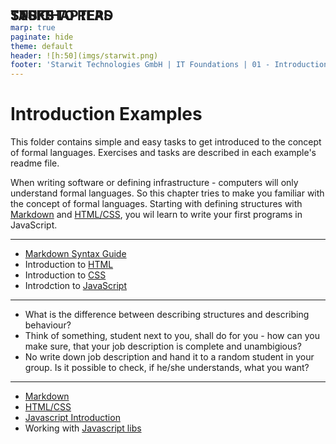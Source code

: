 ```yaml
---
marp: true
paginate: hide
theme: default 
header: ![h:50](imgs/starwit.png)
footer: 'Starwit Technologies GmbH | IT Foundations | 01 - Introduction'
---
```


<style>
header {
  text-align: right;
  margin: 20px;
  left: 0px;
  right: 0px;
  border-top: 2px;
}
footer {
  font-size: 0.7rem;
}
section.lead {
  text-align: center;
}
section {
  font-size: 1.2rem;
}
section.lead h1 {
  font-size: 2.0rem;
}
h2 {
  position: absolute;
  top: 10px;
  padding-top: 15px;
  text-transform: uppercase;
}
section.quote {
  font-size: 1.0rem;
  text-align: center;
}

section.linked footer {
  display: none;
}

section.linked header {
  display: none;
}
</style>

<!-- _class: lead -->
# Introduction Examples

This folder contains simple and easy tasks to get introduced to the concept of formal languages. Exercises and tasks are described in each example's readme file.

When writing software or defining infrastructure - computers will only understand formal languages. So this chapter tries to make you familiar with the concept of formal languages. Starting with defining structures with [Markdown](01-markdown/Readme.md) and [HTML/CSS](02-html-css-intro/Readme.md), you wil learn to write your first programs in JavaScript.

---
## Stuff to read

* [Markdown Syntax Guide](https://www.markdownguide.org/basic-syntax/)
* Introduction to [HTML](https://www.w3schools.com/html/default.asp)
* Introduction to [CSS](https://www.w3schools.com/css/default.asp)
* Introdction to [JavaScript](https://www.w3schools.com/js/default.asp)

---
## Tasks
* What is the difference between describing structures and describing behaviour?
* Think of something, student next to you, shall do for you - how can you make sure, that your job description is complete and unambigious?
* No write down job description and hand it to a random student in your group. Is it possible to check, if he/she understands, what you want?

---
## Sub chapters

* [Markdown](01-markdown/Readme.md)
* [HTML/CSS](02-html-css-intro/Readme.md)
* [Javascript Introduction](03-javascript-intro/Readme.md)
* Working with [Javascript libs](04-javascript-libs/Readme.md)